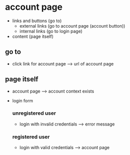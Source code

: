 # account page

- links and buttons (go to)
  - external links (go to account page (account button))
  - internal links (go to login page)
- content (page itself)

## go to

- click link for account page --> url of account page

## page itself

- account page --> account context exists
- login form

  ### unregistered user

  - login with invalid credentials --> error message

  ### registered user

  - login with valid credentials --> account page

